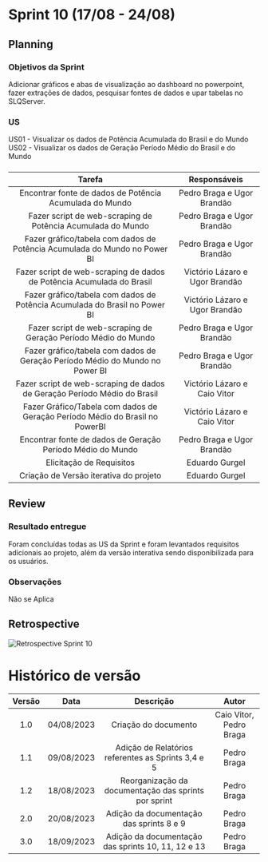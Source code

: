 # Sprint 10 (17/08 - 24/08)
## Planning
### Objetivos da Sprint 
Adicionar gráficos e abas de visualização ao dashboard no powerpoint, fazer extrações de dados, pesquisar fontes de dados e upar tabelas no SLQServer.
### US
US01 - Visualizar os dados de Potência Acumulada do Brasil e do Mundo
US02 - Visualizar os dados de Geração Período Médio do Brasil e do Mundo
###
|                  Tarefa                     |      Responsáveis       |
| :-----------------------------------------: | :-------------------------: |
| Encontrar fonte de dados de Potência Acumulada do Mundo | Pedro Braga e Ugor Brandão |
| Fazer script de web-scraping de Potência Acumulada do Mundo   |  Pedro Braga e Ugor Brandão   |
| Fazer gráfico/tabela com dados de Potência Acumulada do Mundo no Power BI | Pedro Braga e Ugor Brandão |
| Fazer script de web-scraping de dados de Potência Acumulada do Brasil | Victório Lázaro e Ugor Brandão |
| Fazer gráfico/tabela com dados de Potência Acumulada do Brasil no Power BI | Victório Lázaro e Ugor Brandão |
| Fazer script de web-scraping de Geração Período Médio do Mundo | Pedro Braga e Ugor Brandão |
| Fazer gráfico/tabela com dados de Geração Período Médio do Mundo no Power BI | Pedro Braga e Ugor Brandão |
| Fazer script de web-scraping de dados de Geração Período Médio do Brasil | Victório Lázaro e Caio Vitor |
| Fazer Gráfico/Tabela com dados de Geração Período Médio do Brasil no PowerBI | Victório Lázaro e Caio Vitor |
| Encontrar fonte de dados de Geração Período Médio do Mundo | Pedro Braga e Ugor Brandão |
| Elicitação de Requisitos | Eduardo Gurgel |
| Criação de Versão iterativa do projeto | Eduardo Gurgel | 


## Review
### Resultado entregue
Foram concluídas todas as US da Sprint e foram levantados requisitos adicionais ao projeto, além da versão interativa sendo disponibilizada para os usuários.
### Observações
Não se Aplica

## Retrospective
![Retrospective Sprint 10](https://github.com/ResidenciaTICBrisa/04_PipelineTCU/assets/98167728/d8c95e1b-d39a-422f-b6aa-d24da28c881f)


# Histórico de versão

| Versão |    Data    |                       Descrição                       |      Autor       |
| :----: | :--------: | :---------------------------------------------------: | :--------------: |
|  1.0   | 04/08/2023 |  Criação do documento                                 |Caio Vitor, Pedro Braga|
|  1.1   | 09/08/2023 |  Adição de Relatórios referentes as Sprints 3,4 e 5   | Pedro Braga      |
|  1.2   | 18/08/2023 |  Reorganização da documentação das sprints por sprint | Pedro Braga      |
|  2.0   | 20/08/2023 |  Adição da documentação das sprints 8 e 9             | Pedro Braga      |
|  3.0   | 18/09/2023 |  Adição da documentação das sprints 10, 11, 12 e 13   | Pedro Braga      |
